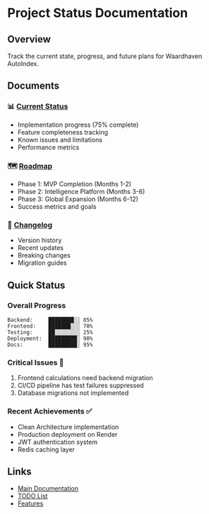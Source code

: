 # Project Status Documentation

## Overview
Track the current state, progress, and future plans for Waardhaven AutoIndex.

## Documents

### 📊 [Current Status](CURRENT_STATUS.md)
- Implementation progress (75% complete)
- Feature completeness tracking
- Known issues and limitations
- Performance metrics

### 🗺️ [Roadmap](ROADMAP.md)
- Phase 1: MVP Completion (Months 1-2)
- Phase 2: Intelligence Platform (Months 3-6)
- Phase 3: Global Expansion (Months 6-12)
- Success metrics and goals

### 📝 [Changelog](CHANGELOG.md)
- Version history
- Recent updates
- Breaking changes
- Migration guides

## Quick Status

### Overall Progress
```
Backend:     ████████░░ 85%
Frontend:    ███████░░░ 70%
Testing:     ██░░░░░░░░ 25%
Deployment:  █████████░ 90%
Docs:        █████████░ 95%
```

### Critical Issues 🔴
1. Frontend calculations need backend migration
2. CI/CD pipeline has test failures suppressed
3. Database migrations not implemented

### Recent Achievements ✅
- Clean Architecture implementation
- Production deployment on Render
- JWT authentication system
- Redis caching layer

## Links
- [Main Documentation](../README.md)
- [TODO List](../todo/README.md)
- [Features](../features/README.md)